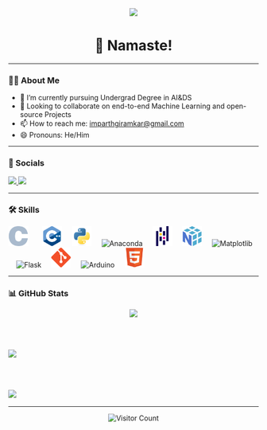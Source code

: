 <div align="center">
  <img height="150" src="https://media.giphy.com/media/M9gbBd9nbDrOTu1Mqx/giphy.gif" />
</div>

<h1 align="center">🙏 Namaste!</h1>

---

### 👨‍💻 About Me

- 🔭 I’m currently pursuing Undergrad Degree in AI&DS  
- 👯 Looking to collaborate on end-to-end Machine Learning and open-source Projects  
- 📫 How to reach me: imparthgiramkar@gmail.com  
- 😄 Pronouns: He/Him  

---

### 📲 Socials

<div align="left">
  <a href="https://x.com/PGiramkar28072" target="_blank">
    <img src="https://img.shields.io/static/v1?message=Twitter&logo=twitter&label=&color=1DA1F2&logoColor=white&labelColor=&style=for-the-badge" height="30" />
  </a>
  <a href="https://www.linkedin.com/in/parth-giramkar-37429a28a" target="_blank">
    <img src="https://img.shields.io/static/v1?message=LinkedIn&logo=linkedin&label=&color=0077B5&logoColor=white&labelColor=&style=for-the-badge" height="30" />
  </a>
</div>

---

### 🛠️ Skills

<div align="left">

  <!-- C -->
  <img src="https://raw.githubusercontent.com/devicons/devicon/master/icons/c/c-original.svg" height="40" alt="C" />
  <img width="12" />

  <!-- C++ -->
  <img src="https://raw.githubusercontent.com/devicons/devicon/master/icons/cplusplus/cplusplus-original.svg" height="40" alt="C++" />
  <img width="12" />

  <!-- Python -->
  <img src="https://raw.githubusercontent.com/devicons/devicon/master/icons/python/python-original.svg" height="40" alt="Python" />
  <img width="12" />

  <!-- Anaconda -->
  <img src="https://cdn.jsdelivr.net/gh/devicons/devicon/icons/anaconda/anaconda-original.svg" height="40" alt="Anaconda" />
  <img width="12" />

  <!-- Pandas -->
  <img src="https://raw.githubusercontent.com/devicons/devicon/master/icons/pandas/pandas-original.svg" height="40" alt="Pandas" />
  <img width="12" />

  <!-- NumPy -->
  <img src="https://raw.githubusercontent.com/devicons/devicon/master/icons/numpy/numpy-original.svg" height="40" alt="NumPy" />
  <img width="12" />

  <!-- Matplotlib -->
  <img src="https://upload.wikimedia.org/wikipedia/commons/8/84/Matplotlib_icon.svg" height="40" alt="Matplotlib" />
  <img width="12" />

  <!-- Flask -->
  <img src="https://cdn.jsdelivr.net/gh/devicons/devicon/icons/flask/flask-original.svg" height="40" alt="Flask" />
  <img width="12" />

  <!-- Git -->
  <img src="https://raw.githubusercontent.com/devicons/devicon/master/icons/git/git-original.svg" height="40" alt="Git" />
  <img width="12" />

  <!-- Arduino -->
  <img src="https://cdn.worldvectorlogo.com/logos/arduino-1.svg" height="40" alt="Arduino" />
  <img width="12" />

  <!-- HTML -->
  <img src="https://raw.githubusercontent.com/devicons/devicon/master/icons/html5/html5-original.svg" height="40" alt="HTML" />

</div>

---

### 📊 GitHub Stats

  <div align="center">

  <!-- Box 1: Total stars, commits, PRs, issues -->
  <img src="https://github-readme-stats.vercel.app/api?username=parthgiramkar&show_icons=true&theme=radical&include_all_commits=true&count_private=true" height="200" />

  <br><br>
  
</div>


  <!-- Box 2: Most used languages -->
  <img src="https://github-readme-stats.vercel.app/api/top-langs/?username=parthgiramkar&layout=compact&theme=radical&langs_count=10" height="200" />

  <br><br>

  <!-- Box 3: Contribution streak -->
  <img src="https://streak-stats.demolab.com?user=parthgiramkar&theme=radical&hide_border=false&border_radius=5" height="200" />

</div>

---

<div align="center">
  <img src="https://visitor-badge.laobi.icu/badge?page_id=parthgiramkar.parthgiramkar" alt="Visitor Count" />
</div>

